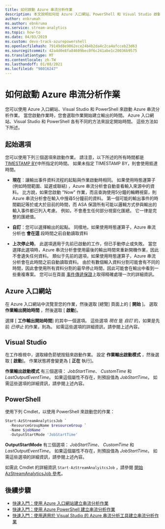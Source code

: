 ```yaml
---
title: 如何啟動 Azure 串流分析作業
description: 本文說明如何從 Azure 入口網站、PowerShell 和 Visual Studio 啟動串流分析工作。
author: enkrumah
ms.author: ebnkruma
ms.service: stream-analytics
ms.topic: how-to
ms.date: 04/03/2019
ms.custom: devx-track-azurepowershell
ms.openlocfilehash: 79149d8e9862ece24b4b2da4c2ca4afcceb23d63
ms.sourcegitcommit: 42a4d0e8fa84609bec0f6c241abe1c20036b9575
ms.translationtype: MT
ms.contentlocale: zh-TW
ms.lasthandoff: 01/08/2021
ms.locfileid: "98016247"
---
```

# <a name="how-to-start-an-azure-stream-analytics-job"></a>如何啟動 Azure 串流分析作業

您可以使用 Azure 入口網站、Visual Studio 和 PowerShell 來啟動 Azure 串流分析作業。 當您啟動作業時，您會選取作業開始建立輸出的時間。 Azure 入口網站、Visual Studio 和 PowerShell 各有不同的方法來設定開始時間。 這些方法如下所述。

## <a name="start-options"></a>起始選項
您可以使用下列三個選項來啟動作業。 請注意，以下所述的所有時間都是 [TIMESTAMP BY](/stream-analytics-query/timestamp-by-azure-stream-analytics)中所指定的時間。 如果未指定 TIMESTAMP BY，則會使用抵達時間。
* **現在**：讓輸出事件資料流程的起點與作業啟動時相同。 如果使用時態運算子 (例如時間範圍、延遲或聯結) ，Azure 串流分析會自動查看輸入來源中的資料。 比方說，如果您啟動 "Now" 作業，而且查詢使用5分鐘的輪轉視窗，則 Azure 串流分析會在輸入中搜尋5分鐘前的資料。
第一個可能的輸出事件的時間戳記等於或大於目前的時間，而 ASA 保證所有可能以邏輯方式參與輸出的輸入事件都已列入考慮。 例如，不會產生任何部分視窗化匯總。 它一律是完整的匯總值。

* **自訂**：您可以選擇輸出的起點。 同樣地，如果使用時態運算子，Azure 串流分析也 **會在這** 段時間之前自動讀取資料 

* **上次停止時**。 此選項適用于先前已啟動的工作，但已手動停止或失敗。 當您選擇此選項時，Azure 串流分析會使用最後的輸出時間來重新開機作業，因此不會遺失任何資料。 類似于先前的選項，如果使用時態運算子，Azure 串流分析會在此時間之前自動讀取資料。 由於有數個輸入資料分割可能會有不同的時間，因此會使用所有資料分割的最早停止時間，因此可能會在輸出中看到一些重複專案。 您可以在頁面 [事件傳遞保證](/stream-analytics-query/event-delivery-guarantees-azure-stream-analytics)上取得精確處理一次的詳細資訊。


## <a name="azure-portal"></a>Azure 入口網站

在 Azure 入口網站中流覽至您的作業，然後選取 [總覽] 頁面上的 [ **開始** ]。 選取 **作業輸出開始時間** ，然後選取 [ **啟動**]。

選擇 [ **工作輸出開始時間**] 的其中一個選項。 這些選項 *現在* 是 *自訂* 的，如果是先前  *已停止* 的作業，則為。 如需這些選項的詳細資訊，請參閱上述內容。

## <a name="visual-studio"></a>Visual Studio

在工作檢視中，選取綠色箭號按鈕來啟動作業。 設定 **作業輸出啟動模式** ，然後選取 [ **啟動**]。 作業狀態將會變更為 [ **正在** 執行]。

**作業輸出啟動模式** 有三個選項： *JobStartTime*、 *CustomTime* 和 *LastOutputEventTime*。 如果這個屬性不存在，則預設值為 *JobStartTime*。 如需這些選項的詳細資訊，請參閱上述內容。


## <a name="powershell"></a>PowerShell

使用下列 Cmdlet，以使用 PowerShell 來啟動您的作業：

```powershell
Start-AzStreamAnalyticsJob `
  -ResourceGroupName $resourceGroup `
  -Name $jobName `
  -OutputStartMode 'JobStartTime'
```

**OutputStartMode** 有三個選項： *JobStartTime*、 *CustomTime* 和 *LastOutputEventTime*。 如果這個屬性不存在，則預設值為 *JobStartTime*。 如需這些選項的詳細資訊，請參閱上述內容。

如需此 Cmdlet 的詳細資訊 `Start-AzStreamAnalyitcsJob` ，請參閱 [開始 AzStreamAnalyticsJob 參考](/powershell/module/az.streamanalytics/start-azstreamanalyticsjob)。

## <a name="next-steps"></a>後續步驟

* [快速入門：使用 Azure 入口網站建立串流分析作業](stream-analytics-quick-create-portal.md)
* [快速入門：使用 Azure PowerShell 建立串流分析作業](stream-analytics-quick-create-powershell.md)
* [快速入門：使用適用於 Visual Studio 的 Azure 串流分析工具建立串流分析作業](stream-analytics-quick-create-vs.md)